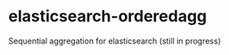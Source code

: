 elasticsearch-orderedagg
========================

Sequential aggregation for elasticsearch (still in progress)
